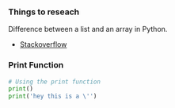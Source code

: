 ### Things to reseach
Difference between a list and an array in Python.
* [Stackoverflow](https://stackoverflow.com/questions/176011/python-list-vs-array-when-to-use)

### Print Function
```python
# Using the print function
print()
print('hey this is a \'')
```